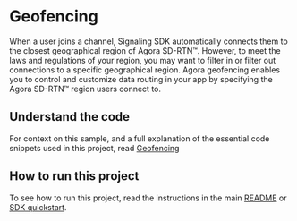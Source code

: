 # Geofencing

When a user joins a channel, Signaling SDK automatically connects them to the closest geographical region of Agora SD-RTN™. However, to meet the laws and regulations of your region, you may want to filter in or filter out connections to a specific geographical region. Agora geofencing enables you to control and customize data routing in your app by specifying the Agora SD-RTN™ region users connect to.

## Understand the code

For context on this sample, and a full explanation of the essential code snippets used in this project, read 
[Geofencing](https://docs-staging-git-milestone-22-signalling-211-agora-gdxe.vercel.app/en/signaling/enable-features/geofencing?platform=web)


## How to run this project

To see how to run this project, read the instructions in the main [README](../../README.md) or [SDK quickstart](https://docs-staging-git-milestone-22-signalling-211-agora-gdxe.vercel.app/en/signaling/get-started/get-started-sdk).

